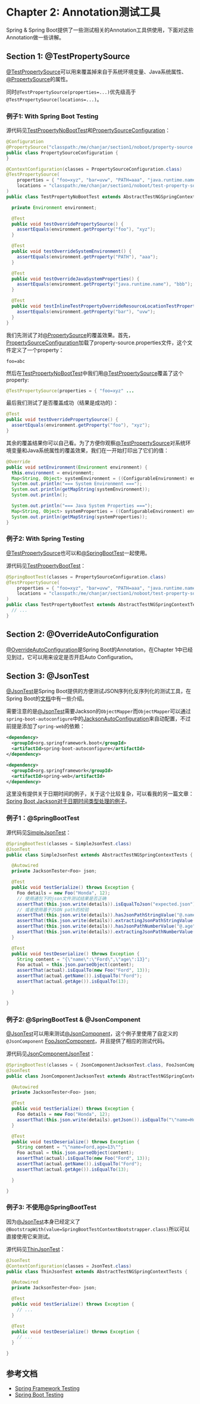 # Chapter 2: Annotation测试工具

Spring & Spring Boot提供了一些测试相关的Annotation工具供使用，下面对这些Annotation做一些讲解。

## Section 1: @TestPropertySource

[@TestPropertySource][javadoc-TestPropertySource]可以用来覆盖掉来自于系统环境变量、Java系统属性、[@PropertySource][javadoc-PropertySource]的属性。

同时``@TestPropertySource(properties=...)``优先级高于``@TestPropertySource(locations=...)``。

### 例子1: With Spring Boot Testing

源代码见[TestPropertyNoBootTest][src-TestPropertyNoBootTest]和[PropertySourceConfiguration][src-PropertySourceConfiguration]：

```java
@Configuration
@PropertySource("classpath:/me/chanjar/section1/noboot/property-source.properties")
public class PropertySourceConfiguration {
}

@ContextConfiguration(classes = PropertySourceConfiguration.class)
@TestPropertySource(
    properties = { "foo=xyz", "bar=uvw", "PATH=aaa", "java.runtime.name=bbb" },
    locations = "classpath:/me/chanjar/section1/noboot/test-property-source.properties"
)
public class TestPropertyNoBootTest extends AbstractTestNGSpringContextTests implements EnvironmentAware {

  private Environment environment;

  @Test
  public void testOverridePropertySource() {
    assertEquals(environment.getProperty("foo"), "xyz");
  }

  @Test
  public void testOverrideSystemEnvironment() {
    assertEquals(environment.getProperty("PATH"), "aaa");
  }

  @Test
  public void testOverrideJavaSystemProperties() {
    assertEquals(environment.getProperty("java.runtime.name"), "bbb");
  }

  @Test
  public void testInlineTestPropertyOverrideResourceLocationTestProperty() {
    assertEquals(environment.getProperty("bar"), "uvw");
  }
}
```

我们先测试了对[@PropertySource][javadoc-PropertySource]的覆盖效果。首先，[PropertySourceConfiguration][src-PropertySourceConfiguration]加载了property-source.properties文件，这个文件定义了一个property：

```
foo=abc
```

然后在[TestPropertyNoBootTest][src-TestPropertyNoBootTest]中我们用[@TestPropertySource][javadoc-TestPropertySource]覆盖了这个property:

```java
@TestPropertySource(properties = { "foo=xyz" ...
```

最后我们测试了是否覆盖成功（结果是成功的）：

```java
@Test
public void testOverridePropertySource() {
  assertEquals(environment.getProperty("foo"), "xyz");
}
```

其余的覆盖结果你可以自己看。为了方便你观察[@TestPropertySource][javadoc-TestPropertySource]对系统环境变量和Java系统属性的覆盖效果，我们在一开始打印出了它们的值：

```java
@Override
public void setEnvironment(Environment environment) {
  this.environment = environment;
  Map<String, Object> systemEnvironment = ((ConfigurableEnvironment) environment).getSystemEnvironment();
  System.out.println("=== System Environment ===");
  System.out.println(getMapString(systemEnvironment));
  System.out.println();

  System.out.println("=== Java System Properties ===");
  Map<String, Object> systemProperties = ((ConfigurableEnvironment) environment).getSystemProperties();
  System.out.println(getMapString(systemProperties));
}
```

### 例子2: With Spring Testing

[@TestPropertySource][javadoc-TestPropertySource]也可以和[@SpringBootTest][javadoc-SpringBootTest]一起使用。

源代码见[TestPropertyBootTest][src-TestPropertyBootTest]：

```java
@SpringBootTest(classes = PropertySourceConfiguration.class)
@TestPropertySource(
    properties = { "foo=xyz", "bar=uvw", "PATH=aaa", "java.runtime.name=bbb" },
    locations = "classpath:/me/chanjar/section1/noboot/test-property-source.properties"
)
public class TestPropertyBootTest extends AbstractTestNGSpringContextTests implements EnvironmentAware {
  // ...
}
```


## Section 2: @OverrideAutoConfiguration

[@OverrideAutoConfiguration][javadoc-OverrideAutoConfiguration]是Spring Boot的Annotation，在Chapter 1中已经见到过，它可以用来设定是否开启Auto Configuration。

## Section 3: @JsonTest

[@JsonTest][javadoc-JsonTest]是Spring Boot提供的方便测试JSON序列化反序列化的测试工具，在Spring Boot的[文档][doc-JsonTest]中有一些介绍。

需要注意的是[@JsonTest][javadoc-JsonTest]需要Jackson的``ObjectMapper``而``ObjectMapper``可以通过`spring-boot-autoconfigure`中的[JacksonAutoConfiguration][javadoc-JacksonAutoConfiguration]来自动配置，不过前提是添加了`spring-web`的依赖：

```xml
<dependency>
  <groupId>org.springframework.boot</groupId>
  <artifactId>spring-boot-autoconfigure</artifactId>
</dependency>

<dependency>
  <groupId>org.springframework</groupId>
  <artifactId>spring-web</artifactId>
</dependency>
```

这里没有提供关于日期时间的例子，关于这个比较复杂，可以看我的另一篇文章：[Spring Boot Jackson对于日期时间类型处理的例子][github-springboot-jackson-datetime-example]。

### 例子1：@SpringBootTest

源代码见[SimpleJsonTest][src-SimpleJsonTest]：

```java
@SpringBootTest(classes = SimpleJsonTest.class)
@JsonTest
public class SimpleJsonTest extends AbstractTestNGSpringContextTests {

  @Autowired
  private JacksonTester<Foo> json;

  @Test
  public void testSerialize() throws Exception {
    Foo details = new Foo("Honda", 12);
    // 使用通包下的json文件测试结果是否正确
    assertThat(this.json.write(details)).isEqualToJson("expected.json");
    // 或者使用基于JSON path的校验
    assertThat(this.json.write(details)).hasJsonPathStringValue("@.name");
    assertThat(this.json.write(details)).extractingJsonPathStringValue("@.name").isEqualTo("Honda");
    assertThat(this.json.write(details)).hasJsonPathNumberValue("@.age");
    assertThat(this.json.write(details)).extractingJsonPathNumberValue("@.age").isEqualTo(12);
  }

  @Test
  public void testDeserialize() throws Exception {
    String content = "{\"name\":\"Ford\",\"age\":13}";
    Foo actual = this.json.parseObject(content);
    assertThat(actual).isEqualTo(new Foo("Ford", 13));
    assertThat(actual.getName()).isEqualTo("Ford");
    assertThat(actual.getAge()).isEqualTo(13);

  }

}
```

### 例子2: @SpringBootTest & @JsonComponent

[@JsonTest][javadoc-JsonTest]可以用来测试[@JsonComponent][javadoc-JsonComponent]，这个例子里使用了自定义的``@JsonComponent`` [FooJsonComponent][src-FooJsonComponent]，并且提供了相应的测试代码。

源代码见[JsonComponentJsonTest][src-JsonComponentJsonTest]：

```java
@SpringBootTest(classes = { JsonComponentJacksonTest.class, FooJsonComponent.class })
@JsonTest
public class JsonComponentJacksonTest extends AbstractTestNGSpringContextTests {

  @Autowired
  private JacksonTester<Foo> json;

  @Test
  public void testSerialize() throws Exception {
    Foo details = new Foo("Honda", 12);
    assertThat(this.json.write(details).getJson()).isEqualTo("\"name=Honda,age=12\"");
  }

  @Test
  public void testDeserialize() throws Exception {
    String content = "\"name=Ford,age=13\"";
    Foo actual = this.json.parseObject(content);
    assertThat(actual).isEqualTo(new Foo("Ford", 13));
    assertThat(actual.getName()).isEqualTo("Ford");
    assertThat(actual.getAge()).isEqualTo(13);

  }

}
```

### 例子3: 不使用@SpringBootTest

因为[@JsonTest][javadoc-JsonTest]本身已经定义了``@BootstrapWith(value=SpringBootTestContextBootstrapper.class)``所以可以直接使用它来测试。

源代码见[ThinJsonTest][src-ThinJsonTest]：

```java
@JsonTest
@ContextConfiguration(classes = JsonTest.class)
public class ThinJsonTest extends AbstractTestNGSpringContextTests {

  @Autowired
  private JacksonTester<Foo> json;

  @Test
  public void testSerialize() throws Exception {
    // ...
  }

  @Test
  public void testDeserialize() throws Exception {
    // ...
  }

}

```

## 参考文档
   
* [Spring Framework Testing][doc-spring-framework-testing]
* [Spring Boot Testing][doc-spring-boot-testing]

[doc-spring-framework-testing]: http://docs.spring.io/spring/docs/current/spring-framework-reference/htmlsingle/#testing
[doc-spring-boot-testing]: http://docs.spring.io/spring-boot/docs/1.5.4.RELEASE/reference/htmlsingle/#boot-features-testing
[javadoc-TestPropertySource]: http://docs.spring.io/spring/docs/4.3.9.RELEASE/javadoc-api/org/springframework/test/context/TestPropertySource.html
[javadoc-OverrideAutoConfiguration]: http://docs.spring.io/spring-boot/docs/1.5.4.RELEASE/api/org/springframework/boot/test/autoconfigure/OverrideAutoConfiguration.html
[javadoc-JsonTest]: http://docs.spring.io/spring-boot/docs/1.5.4.RELEASE/api/org/springframework/boot/test/autoconfigure/json/JsonTest.html
[javadoc-PropertySource]: http://docs.spring.io/spring/docs/4.3.9.RELEASE/javadoc-api/org/springframework/context/annotation/PropertySource.html
[javadoc-SpringBootTest]: http://docs.spring.io/spring-boot/docs/1.5.4.RELEASE/api/org/springframework/boot/test/context/SpringBootTest.html
[javadoc-JsonTest]: http://docs.spring.io/spring-boot/docs/1.5.4.RELEASE/api/org/springframework/boot/test/autoconfigure/json/JsonTest.html
[doc-JsonTest]: http://docs.spring.io/spring-boot/docs/1.5.4.RELEASE/reference/htmlsingle/#boot-features-testing-spring-boot-applications-testing-autoconfigured-json-tests
[src-TestPropertyNoBootTest]: annotation/src/test/java/me/chanjar/section1/noboot/TestPropertyNoBootTest.java
[src-PropertySourceConfiguration]: annotation/src/test/java/me/chanjar/section1/noboot/PropertySourceConfiguration.java
[src-TestPropertyBootTest]: annotation/src/test/java/me/chanjar/section1/boot/TestPropertyBootTest.java
[javadoc-JacksonTester]: http://docs.spring.io/spring-boot/docs/1.5.4.RELEASE/api/org/springframework/boot/test/json/JacksonTester.html
[javadoc-GsonTester]: http://docs.spring.io/spring-boot/docs/1.5.4.RELEASE/api/org/springframework/boot/test/json/GsonTester.html
[javadoc-BasicJsonTester]: http://docs.spring.io/spring-boot/docs/1.5.4.RELEASE/api/org/springframework/boot/test/json/BasicJsonTester.html
[javadoc-JacksonAutoConfiguration]: http://docs.spring.io/spring-boot/docs/1.5.4.RELEASE/api/org/springframework/boot/autoconfigure/jackson/JacksonAutoConfiguration.html
[github-springboot-jackson-datetime-example]: https://github.com/chanjarster/springboot-jackson-datetime-example
[src-SimpleJsonTest]: annotation/src/test/java/me/chanjar/section3/boot1/SimpleJsonTest.java
[src-JsonComponentJsonTest]: annotation/src/test/java/me/chanjar/section3/boot2/JsonComponentJsonTest.java
[src-FooJsonComponent]: annotation/src/test/java/me/chanjar/section3/boot2/FooJsonComponent.java
[javadoc-JsonComponent]: http://docs.spring.io/spring-boot/docs/1.5.4.RELEASE/api/org/springframework/boot/jackson/JsonComponent.html
[src-ThinJsonTest]: annotation/src/test/java/me/chanjar/section3/boot3/ThinJsonTest.java
